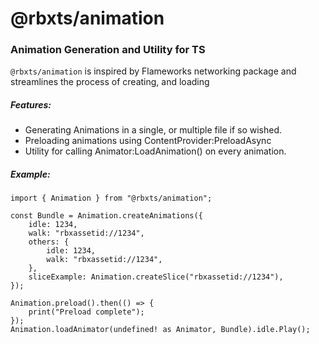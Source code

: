 # @rbxts/animation
### Animation Generation and Utility for TS
`@rbxts/animation` is inspired by Flameworks networking package and streamlines the process of creating, and loading 

##### Features:
- Generating Animations in a single, or multiple file if so wished.
- Preloading animations using ContentProvider:PreloadAsync
- Utility for calling Animator:LoadAnimation() on every animation.

##### Example:
```TS
import { Animation } from "@rbxts/animation";

const Bundle = Animation.createAnimations({
	idle: 1234,
	walk: "rbxassetid://1234",
	others: {
		idle: 1234,
		walk: "rbxassetid://1234",
	},
	sliceExample: Animation.createSlice("rbxassetid://1234"),
});

Animation.preload().then(() => {
	print("Preload complete");
});
Animation.loadAnimator(undefined! as Animator, Bundle).idle.Play();

```